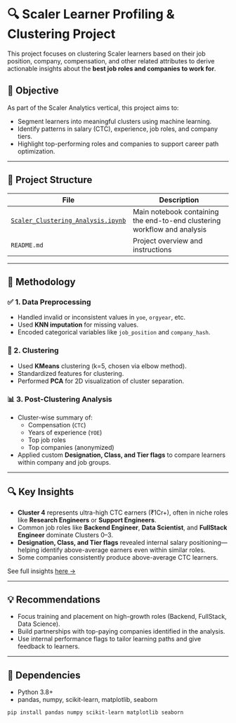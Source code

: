 # 🔍 Scaler Learner Profiling & Clustering Project

This project focuses on clustering Scaler learners based on their job position, company, compensation, and other related attributes to derive actionable insights about the **best job roles and companies to work for**.

## 🚀 Objective

As part of the Scaler Analytics vertical, this project aims to:
- Segment learners into meaningful clusters using machine learning.
- Identify patterns in salary (CTC), experience, job roles, and company tiers.
- Highlight top-performing roles and companies to support career path optimization.

---

## 📂 Project Structure

| File | Description |
|------|-------------|
| [`Scaler_Clustering_Analysis.ipynb`](https://colab.research.google.com/drive/1Q_gLCFXvKudBEe1-g-omu8ufk0XQrYya?usp=sharing) | Main notebook containing the end-to-end clustering workflow and analysis |
| `README.md` | Project overview and instructions |

---

## 🧪 Methodology

### ✅ 1. Data Preprocessing
- Handled invalid or inconsistent values in `yoe`, `orgyear`, etc.
- Used **KNN imputation** for missing values.
- Encoded categorical variables like `job_position` and `company_hash`.

### 🧠 2. Clustering
- Used **KMeans** clustering (k=5, chosen via elbow method).
- Standardized features for clustering.
- Performed **PCA** for 2D visualization of cluster separation.

### 📊 3. Post-Clustering Analysis
- Cluster-wise summary of:
  - Compensation (`CTC`)
  - Years of experience (`YOE`)
  - Top job roles
  - Top companies (anonymized)
- Applied custom **Designation, Class, and Tier flags** to compare learners within company and job groups.

---

## 🔍 Key Insights

- **Cluster 4** represents ultra-high CTC earners (₹1Cr+), often in niche roles like **Research Engineers** or **Support Engineers**.
- Common job roles like **Backend Engineer**, **Data Scientist**, and **FullStack Engineer** dominate Clusters 0–3.
- **Designation, Class, and Tier flags** revealed internal salary positioning—helping identify above-average earners even within similar roles.
- Some companies consistently produce above-average CTC learners.

See full insights [here →](#)

---

## 💡 Recommendations

- Focus training and placement on high-growth roles (Backend, FullStack, Data Science).
- Build partnerships with top-paying companies identified in the analysis.
- Use internal performance flags to tailor learning paths and give feedback to learners.

---

## 📎 Dependencies

- Python 3.8+
- pandas, numpy, scikit-learn, matplotlib, seaborn

```bash
pip install pandas numpy scikit-learn matplotlib seaborn

